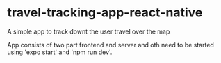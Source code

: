 # travel-tracking-app-react-native
A simple app to track downt the user travel over the map

App consists of two part frontend and server and oth need to be started using 'expo start' and 'npm run dev'.
